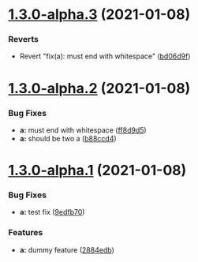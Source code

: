 # [1.3.0-alpha.3](https://github.com/minhi/zokrates.js/compare/v1.3.0-alpha.2...v1.3.0-alpha.3) (2021-01-08)


### Reverts

* Revert "fix(a): must end with whitespace" ([bd06d9f](https://github.com/minhi/zokrates.js/commit/bd06d9fefd83d4135f574c795aaae2700ff3683b))

# [1.3.0-alpha.2](https://github.com/minhi/zokrates.js/compare/v1.3.0-alpha.1...v1.3.0-alpha.2) (2021-01-08)


### Bug Fixes

* **a:** must end with whitespace ([ff8d9d5](https://github.com/minhi/zokrates.js/commit/ff8d9d52ad35e2ca92e8f134e8fbabdae76d26ef))
* **a:** should be two a ([b88ccd4](https://github.com/minhi/zokrates.js/commit/b88ccd4bec86385d9850256bb0837d98cf06381c))

# [1.3.0-alpha.1](https://github.com/minhi/zokrates.js/compare/v1.2.0...v1.3.0-alpha.1) (2021-01-08)


### Bug Fixes

* **a:** test fix ([9edfb70](https://github.com/minhi/zokrates.js/commit/9edfb70b80615dd89096db25a95959263639c3ff))


### Features

* **a:** dummy feature ([2884edb](https://github.com/minhi/zokrates.js/commit/2884edb1dfe501223296e99a5714504bcdb4792b))

